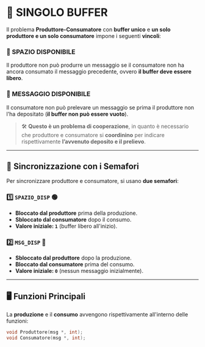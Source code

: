 
# 📗 SINGOLO BUFFER  

Il problema **Produttore-Consumatore** con **buffer unico** e **un solo produttore e un solo consumatore** impone i seguenti **vincoli**:  

### 🔴 SPAZIO DISPONIBILE  
Il produttore non può produrre un messaggio se il consumatore non ha ancora consumato il messaggio precedente, ovvero **il buffer deve essere libero**.  

### 🔵 MESSAGGIO DISPONIBILE  
Il consumatore non può prelevare un messaggio se prima il produttore non l'ha depositato (**il buffer non può essere vuoto**).  

> 🛠 **Questo è un problema di cooperazione**, in quanto è necessario che produttore e consumatore si **coordinino** per indicare rispettivamente **l’avvenuto deposito e il prelievo**.

---

## 🚦 Sincronizzazione con i Semafori  

Per sincronizzare produttore e consumatore, si usano **due semafori**:

### 1️⃣ `SPAZIO_DISP` 🟢  
- **Bloccato dal produttore** prima della produzione.  
- **Sbloccato dal consumatore** dopo il consumo.  
- **Valore iniziale: `1`** (buffer libero all'inizio).  

### 2️⃣ `MSG_DISP` 🔴  
- **Sbloccato dal produttore** dopo la produzione.  
- **Bloccato dal consumatore** prima del consumo.  
- **Valore iniziale: `0`** (nessun messaggio inizialmente).  

---

## 🖥 Funzioni Principali  

La **produzione** e il **consumo** avvengono rispettivamente all'interno delle funzioni:  

```c
void Produttore(msg *, int);
void Consumatore(msg *, int);

